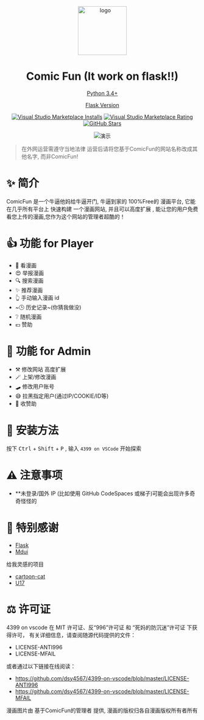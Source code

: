 <div align="center">

<img width="128" src="https://github.com/Flysmallfish/ComicFun/blob/main/favicon.png" alt="logo" title="logo" />

<h1 align="center">Comic Fun (It work on flask!!)</h1>

[Python 3.4+](https://img.shields.io/badge/Python-3.4+-007acc.svg?style=flat-square)
  
[Flask Version](https://img.shields.io/badge/Flask-2.1+-007acc.svg?style=flat-square)
    
[![Visual Studio Marketplace Installs](https://img.shields.io/visual-studio-marketplace/i/dsy4567.4399-on-vscode.svg?style=flat-square)](https://marketplace.visualstudio.com/items?itemName=dsy4567.4399-on-vscode)
[![Visual Studio Marketplace Rating](https://img.shields.io/visual-studio-marketplace/stars/dsy4567.4399-on-vscode.svg?style=flat-square)](https://marketplace.visualstudio.com/items?itemName=dsy4567.4399-on-vscode)
[![GitHub Stars](https://img.shields.io/github/stars/dsy4567/4399-on-vscode.svg?style=flat-square)](https://github.com/dsy4567/4399-on-vscode)

<img src="https://dsy4567.github.io/4-o-v.gif" alt="演示" title="演示" />
</div>

> 在外网运营需遵守当地法律 运营后请将您基于ComicFun的网站名称改成其他名字, 而非ComicFun!

# ✨ 简介

ComicFun 是一个牛逼他妈给牛逼开门, 牛逼到家的 100%Free的 漫画平台, 它能在几乎所有平台上 快速构建 一个漫画网站, 并且可以高度扩展 , 能让您的用户免费看您上传的漫画,您作为这个网站的管理者超酷的！

# 👍 功能 for Player

-   👀 看漫画
-   😍 举报漫画
-   🔍 搜索漫画
-   ✨ 推荐漫画
-   👆 手动输入漫画 id
-   ~🕒 历史记录~(你猜我做没)
-   ❔ 随机漫画
-   💴 赞助

# 🤠 功能 for Admin

- ⚒️ 修改网站 高度扩展
- 🪄 上架/修改漫画
- 🛹 修改用户账号
- 😅 拉黑指定用户(通过IP/COOKIE/ID等)
- 🤑 收赞助

# 🔧 安装方法

按下 <kbd>Ctrl</kbd> + <kbd>Shift</kbd> + <kbd>P</kbd> , 输入 `4399 on VSCode`
开始探索

# ⚠️ 注意事项

-   **未登录/国外 IP (比如使用 GitHub CodeSpaces 或梯子)可能会出现许多奇奇怪怪的

# 🤝 特别感谢

-   [Flask](https://github.com/pallets/flask)
-   [Mdui](https://github.com/zdhxiong/mdui)

给我灵感的项目

-   [cartoon-cat](https://github.com/miaoerduo/cartoon-cat)
-   [U17](https://github.com/spicyShrimp/U17)

# ⚖️ 许可证

4399 on vscode 在 MIT 许可证、反“996”许可证 和 “死妈的防沉迷”许可证 下获得许可，
有关详细信息，请查阅随源代码提供的文件：

-   LICENSE-ANTI996
-   LICENSE-MFAIL

或者通过以下链接在线阅读：

-   https://github.com/dsy4567/4399-on-vscode/blob/master/LICENSE-ANTI996
-   https://github.com/dsy4567/4399-on-vscode/blob/master/LICENSE-MFAIL

漫画图片由 基于ComicFun的管理者 提供, 漫画的版权归各自漫画版权所有者所有
